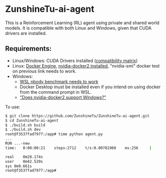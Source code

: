 
# ZunshineTu-ai-agent
This is a Reinforcement Learning (RL) agent using private and shared world models. It is compatible with both Linux and Windows, given that CUDA drivers are installed.

## Requirements:

* Linux/Windows: CUDA Drivers installed ([compatibility matrix](https://docs.nvidia.com/deploy/cuda-compatibility/index.html#deployment-consideration-forward))
* Linux: [Docker Engine](https://docs.docker.com/engine/install/), [nvidia-docker2 installed](https://docs.nvidia.com/datacenter/cloud-native/container-toolkit/install-guide.html#docker), "nvidia-smi" docker test on previous link needs to work.
* Windows:
  * [WSL nbody benchmark needs to work](https://docs.docker.com/desktop/windows/wsl/#gpu-support)
  * Docker Desktop must be installed even if you intend on using docker from the command prompt in WSL.
  * ["Does nvidia-docker2 support Windows?"](https://github.com/NVIDIA/nvidia-docker/wiki/Frequently-Asked-Questions#is-microsoft-windows-supported)

To use:

```bash
$ git clone https://github.com/ZunshineTu/ZunshineTu-ai-agent.git
$ cd ZunshineTu-ai-agent
$ ./build.sh build
$ ./build.sh dev
root@f3537fad7977:/app# time python agent.py
...
RUN ...-new
time:   0:00:00:21    steps:2712    t/s:0.00781960    ms:256     |     attn: net io out ar    al:16    am:4     |     a-clk:0.001    a-spd:160.0    aug:SP     |     action:4e-06

real	0m28.174s
user	0m42.520s
sys	0m9.661s
root@f3537fad7977:/app#
```
